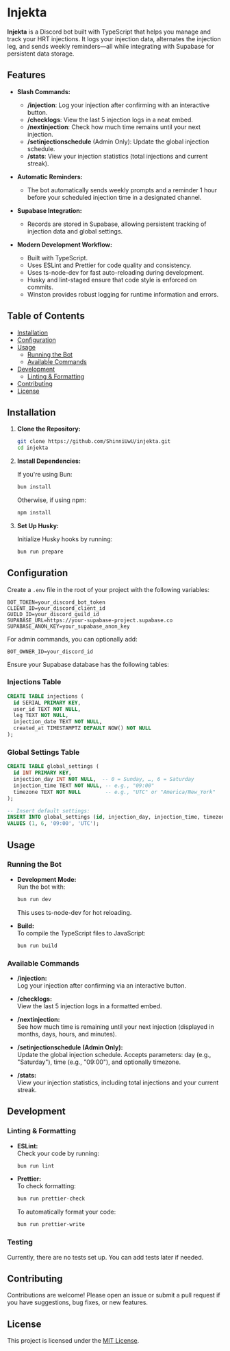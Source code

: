 # Injekta

**Injekta** is a Discord bot built with TypeScript that helps you manage and track your HRT injections. It logs your injection data, alternates the injection leg, and sends weekly reminders—all while integrating with Supabase for persistent data storage.

## Features

- **Slash Commands:**
  - **/injection**: Log your injection after confirming with an interactive button.
  - **/checklogs**: View the last 5 injection logs in a neat embed.
  - **/nextinjection**: Check how much time remains until your next injection.
  - **/setinjectionschedule** (Admin Only): Update the global injection schedule.
  - **/stats**: View your injection statistics (total injections and current streak).

- **Automatic Reminders:**
  - The bot automatically sends weekly prompts and a reminder 1 hour before your scheduled injection time in a designated channel.

- **Supabase Integration:**
  - Records are stored in Supabase, allowing persistent tracking of injection data and global settings.

- **Modern Development Workflow:**
  - Built with TypeScript.
  - Uses ESLint and Prettier for code quality and consistency.
  - Uses ts-node-dev for fast auto-reloading during development.
  - Husky and lint-staged ensure that code style is enforced on commits.
  - Winston provides robust logging for runtime information and errors.

## Table of Contents

- [Installation](#installation)
- [Configuration](#configuration)
- [Usage](#usage)
  - [Running the Bot](#running-the-bot)
  - [Available Commands](#available-commands)
- [Development](#development)
  - [Linting & Formatting](#linting--formatting)
- [Contributing](#contributing)
- [License](#license)

## Installation

1. **Clone the Repository:**

   ```bash
   git clone https://github.com/ShinniUwU/injekta.git
   cd injekta
   ```

2. **Install Dependencies:**

   If you're using Bun:

   ```bash
   bun install
   ```

   Otherwise, if using npm:

   ```bash
   npm install
   ```

3. **Set Up Husky:**

   Initialize Husky hooks by running:

   ```bash
   bun run prepare
   ```

## Configuration

Create a `.env` file in the root of your project with the following variables:

```env
BOT_TOKEN=your_discord_bot_token
CLIENT_ID=your_discord_client_id
GUILD_ID=your_discord_guild_id
SUPABASE_URL=https://your-supabase-project.supabase.co
SUPABASE_ANON_KEY=your_supabase_anon_key
```

For admin commands, you can optionally add:

```env
BOT_OWNER_ID=your_discord_id
```

Ensure your Supabase database has the following tables:

### Injections Table

```sql
CREATE TABLE injections (
  id SERIAL PRIMARY KEY,
  user_id TEXT NOT NULL,
  leg TEXT NOT NULL,
  injection_date TEXT NOT NULL,
  created_at TIMESTAMPTZ DEFAULT NOW() NOT NULL
);
```

### Global Settings Table

```sql
CREATE TABLE global_settings (
  id INT PRIMARY KEY,
  injection_day INT NOT NULL,  -- 0 = Sunday, …, 6 = Saturday
  injection_time TEXT NOT NULL, -- e.g., "09:00"
  timezone TEXT NOT NULL        -- e.g., "UTC" or "America/New_York"
);

-- Insert default settings:
INSERT INTO global_settings (id, injection_day, injection_time, timezone)
VALUES (1, 6, '09:00', 'UTC');
```

## Usage

### Running the Bot

- **Development Mode:**  
  Run the bot with:

  ```bash
  bun run dev
  ```

  This uses ts-node-dev for hot reloading.

- **Build:**  
  To compile the TypeScript files to JavaScript:

  ```bash
  bun run build
  ```

### Available Commands

- **/injection:**  
  Log your injection after confirming via an interactive button.
  
- **/checklogs:**  
  View the last 5 injection logs in a formatted embed.

- **/nextinjection:**  
  See how much time is remaining until your next injection (displayed in months, days, hours, and minutes).

- **/setinjectionschedule (Admin Only):**  
  Update the global injection schedule. Accepts parameters: day (e.g., "Saturday"), time (e.g., "09:00"), and optionally timezone.

- **/stats:**  
  View your injection statistics, including total injections and your current streak.

## Development

### Linting & Formatting

- **ESLint:**  
  Check your code by running:

  ```bash
  bun run lint
  ```

- **Prettier:**  
  To check formatting:

  ```bash
  bun run prettier-check
  ```

  To automatically format your code:

  ```bash
  bun run prettier-write
  ```

### Testing

Currently, there are no tests set up. You can add tests later if needed.

## Contributing

Contributions are welcome! Please open an issue or submit a pull request if you have suggestions, bug fixes, or new features.

## License

This project is licensed under the [MIT License](LICENSE).
